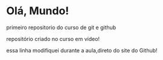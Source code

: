 # Olá, Mundo!
 primeiro repositorio do curso de git e github

repositório criado no curso em vídeo!

essa linha modifiquei durante a aula,direto do  site do Github!
